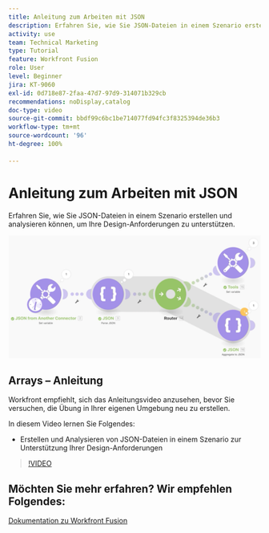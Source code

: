```yaml
---
title: Anleitung zum Arbeiten mit JSON
description: Erfahren Sie, wie Sie JSON-Dateien in einem Szenario erstellen und analysieren können, um Ihre Design-Anforderungen in [!DNL Adobe Workfront Fusion]zu unterstützen.
activity: use
team: Technical Marketing
type: Tutorial
feature: Workfront Fusion
role: User
level: Beginner
jira: KT-9060
exl-id: 0d718e87-2faa-47d7-97d9-314071b329cb
recommendations: noDisplay,catalog
doc-type: video
source-git-commit: bbdf99c6bc1be714077fd94fc3f8325394de36b3
workflow-type: tm+mt
source-wordcount: '96'
ht-degree: 100%

---
```


# Anleitung zum Arbeiten mit JSON

Erfahren Sie, wie Sie JSON-Dateien in einem Szenario erstellen und analysieren können, um Ihre Design-Anforderungen zu unterstützen.

![Ein Bild eines Fusion-Szenarios](assets/final-functional-bits-and-bobs-2.png)

## Arrays – Anleitung

Workfront empfiehlt, sich das Anleitungsvideo anzusehen, bevor Sie versuchen, die Übung in Ihrer eigenen Umgebung neu zu erstellen.

In diesem Video lernen Sie Folgendes:

* Erstellen und Analysieren von JSON-Dateien in einem Szenario zur Unterstützung Ihrer Design-Anforderungen

>[!VIDEO](https://video.tv.adobe.com/v/335301/?quality=12&learn=on&enablevpops=1)



## Möchten Sie mehr erfahren? Wir empfehlen Folgendes:

[Dokumentation zu Workfront Fusion](https://experienceleague.adobe.com/de/docs/workfront-fusion/using/get-started-with-fusion/understand-workfront-fusion/workfront-fusion-overview)
